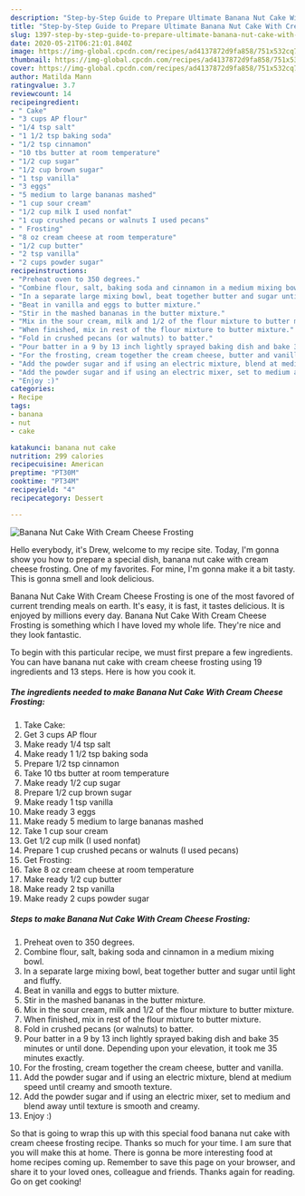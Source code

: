 ```yaml
---
description: "Step-by-Step Guide to Prepare Ultimate Banana Nut Cake With Cream Cheese Frosting"
title: "Step-by-Step Guide to Prepare Ultimate Banana Nut Cake With Cream Cheese Frosting"
slug: 1397-step-by-step-guide-to-prepare-ultimate-banana-nut-cake-with-cream-cheese-frosting
date: 2020-05-21T06:21:01.840Z
image: https://img-global.cpcdn.com/recipes/ad4137872d9fa858/751x532cq70/banana-nut-cake-with-cream-cheese-frosting-recipe-main-photo.jpg
thumbnail: https://img-global.cpcdn.com/recipes/ad4137872d9fa858/751x532cq70/banana-nut-cake-with-cream-cheese-frosting-recipe-main-photo.jpg
cover: https://img-global.cpcdn.com/recipes/ad4137872d9fa858/751x532cq70/banana-nut-cake-with-cream-cheese-frosting-recipe-main-photo.jpg
author: Matilda Mann
ratingvalue: 3.7
reviewcount: 14
recipeingredient:
- " Cake"
- "3 cups AP flour"
- "1/4 tsp salt"
- "1 1/2 tsp baking soda"
- "1/2 tsp cinnamon"
- "10 tbs butter at room temperature"
- "1/2 cup sugar"
- "1/2 cup brown sugar"
- "1 tsp vanilla"
- "3 eggs"
- "5 medium to large bananas mashed"
- "1 cup sour cream"
- "1/2 cup milk I used nonfat"
- "1 cup crushed pecans or walnuts I used pecans"
- " Frosting"
- "8 oz cream cheese at room temperature"
- "1/2 cup butter"
- "2 tsp vanilla"
- "2 cups powder sugar"
recipeinstructions:
- "Preheat oven to 350 degrees."
- "Combine flour, salt, baking soda and cinnamon in a medium mixing bowl."
- "In a separate large mixing bowl, beat together butter and sugar until light and fluffy."
- "Beat in vanilla and eggs to butter mixture."
- "Stir in the mashed bananas in the butter mixture."
- "Mix in the sour cream, milk and 1/2 of the flour mixture to butter mixture."
- "When finished, mix in rest of the flour mixture to butter mixture."
- "Fold in crushed pecans (or walnuts) to batter."
- "Pour batter in a 9 by 13 inch lightly sprayed baking dish and bake 35 minutes or until done. Depending upon your elevation, it took me 35 minutes exactly."
- "For the frosting, cream together the cream cheese, butter and vanilla."
- "Add the powder sugar and if using an electric mixture, blend at medium speed until creamy and smooth texture."
- "Add the powder sugar and if using an electric mixer, set to medium and blend away until texture is smooth and creamy."
- "Enjoy :)"
categories:
- Recipe
tags:
- banana
- nut
- cake

katakunci: banana nut cake 
nutrition: 299 calories
recipecuisine: American
preptime: "PT30M"
cooktime: "PT34M"
recipeyield: "4"
recipecategory: Dessert

---
```



![Banana Nut Cake With Cream Cheese Frosting](https://img-global.cpcdn.com/recipes/ad4137872d9fa858/751x532cq70/banana-nut-cake-with-cream-cheese-frosting-recipe-main-photo.jpg)

Hello everybody, it's Drew, welcome to my recipe site. Today, I'm gonna show you how to prepare a special dish, banana nut cake with cream cheese frosting. One of my favorites. For mine, I'm gonna make it a bit tasty. This is gonna smell and look delicious.



Banana Nut Cake With Cream Cheese Frosting is one of the most favored of current trending meals on earth. It's easy, it is fast, it tastes delicious. It is enjoyed by millions every day. Banana Nut Cake With Cream Cheese Frosting is something which I have loved my whole life. They're nice and they look fantastic.


To begin with this particular recipe, we must first prepare a few ingredients. You can have banana nut cake with cream cheese frosting using 19 ingredients and 13 steps. Here is how you cook it.

<!--inarticleads1-->

##### The ingredients needed to make Banana Nut Cake With Cream Cheese Frosting:

1. Take  Cake:
1. Get 3 cups AP flour
1. Make ready 1/4 tsp salt
1. Make ready 1 1/2 tsp baking soda
1. Prepare 1/2 tsp cinnamon
1. Take 10 tbs butter at room temperature
1. Make ready 1/2 cup sugar
1. Prepare 1/2 cup brown sugar
1. Make ready 1 tsp vanilla
1. Make ready 3 eggs
1. Make ready 5 medium to large bananas mashed
1. Take 1 cup sour cream
1. Get 1/2 cup milk (I used nonfat)
1. Prepare 1 cup crushed pecans or walnuts (I used pecans)
1. Get  Frosting:
1. Take 8 oz cream cheese at room temperature
1. Make ready 1/2 cup butter
1. Make ready 2 tsp vanilla
1. Make ready 2 cups powder sugar




<!--inarticleads2-->

##### Steps to make Banana Nut Cake With Cream Cheese Frosting:

1. Preheat oven to 350 degrees.
1. Combine flour, salt, baking soda and cinnamon in a medium mixing bowl.
1. In a separate large mixing bowl, beat together butter and sugar until light and fluffy.
1. Beat in vanilla and eggs to butter mixture.
1. Stir in the mashed bananas in the butter mixture.
1. Mix in the sour cream, milk and 1/2 of the flour mixture to butter mixture.
1. When finished, mix in rest of the flour mixture to butter mixture.
1. Fold in crushed pecans (or walnuts) to batter.
1. Pour batter in a 9 by 13 inch lightly sprayed baking dish and bake 35 minutes or until done. Depending upon your elevation, it took me 35 minutes exactly.
1. For the frosting, cream together the cream cheese, butter and vanilla.
1. Add the powder sugar and if using an electric mixture, blend at medium speed until creamy and smooth texture.
1. Add the powder sugar and if using an electric mixer, set to medium and blend away until texture is smooth and creamy.
1. Enjoy :)




So that is going to wrap this up with this special food banana nut cake with cream cheese frosting recipe. Thanks so much for your time. I am sure that you will make this at home. There is gonna be more interesting food at home recipes coming up. Remember to save this page on your browser, and share it to your loved ones, colleague and friends. Thanks again for reading. Go on get cooking!
